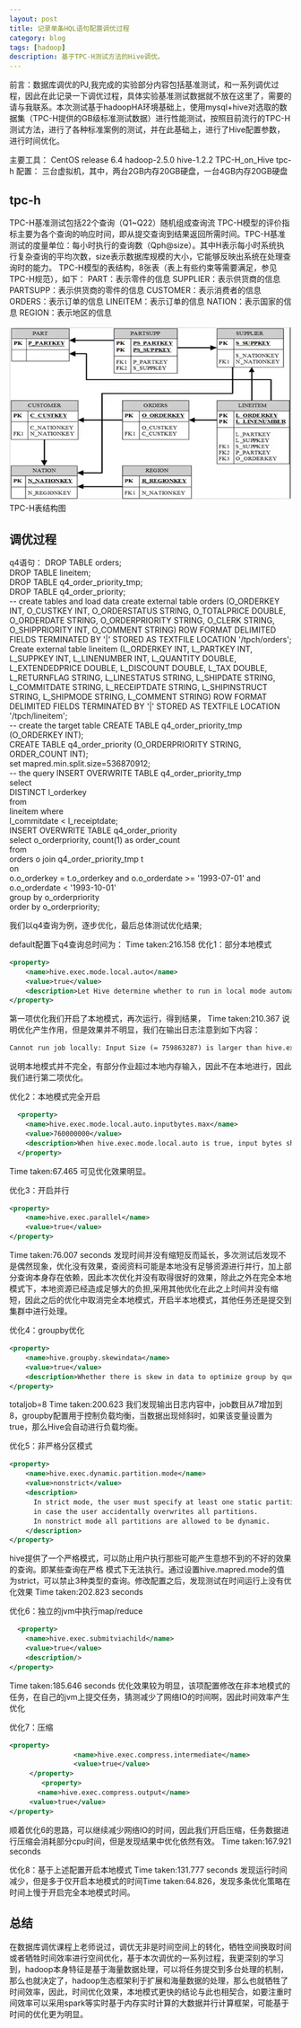 ```yaml
---
layout: post
title: 记录单条HQL语句配置调优过程
category: blog
tags: [hadoop]
description: 基于TPC-H测试方法的Hive调优。
---
```


前言：数据库调优的PJ,我完成的实验部分内容包括基准测试，和一系列调优过程，因此在此记录一下调优过程，具体实验基准测试数据就不放在这里了，需要的请与我联系。本次测试基于hadoopHA环境基础上，使用mysql+hive对选取的数据集（TPC-H提供的GB级标准测试数据）进行性能测试，按照目前流行的TPC-H测试方法，进行了各种标准案例的测试，并在此基础上，进行了Hive配置参数，进行时间优化。
   
主要工具：
CentOS release 6.4
hadoop-2.5.0
hive-1.2.2
TPC-H_on_Hive
tpc-h
配置：
三台虚拟机，其中，两台2GB内存20GB硬盘，一台4GB内存20GB硬盘
   
## tpc-h
TPC-H基准测试包括22个查询（Q1~Q22）随机组成查询流
TPC-H模型的评价指标主要为各个查询的响应时间，即从提交查询到结果返回所需时间。TPC-H基准测试的度量单位：每小时执行的查询数（Qph@size）。其中H表示每小时系统执行复杂查询的平均次数，size表示数据库规模的大小，它能够反映出系统在处理查询时的能力。
TPC-H模型的表结构，8张表（表上有些约束等需要满足，参见TPC-H规范），如下：
PART：表示零件的信息
SUPPLIER：表示供货商的信息
PARTSUPP：表示供货商的零件的信息
CUSTOMER：表示消费者的信息
ORDERS：表示订单的信息
LINEITEM：表示订单的信息
NATION：表示国家的信息
REGION：表示地区的信息

![](https://github.com/Yangtiancoder/Yangtiancoder.github.io/blob/master/assets/images/hiveim-1.png?raw=true)
TPC-H表结构图

## 调优过程

q4语句：
DROP TABLE orders;  
DROP TABLE lineitem;  
DROP TABLE q4_order_priority_tmp;  
DROP TABLE q4_order_priority;  
-- create tables and load data
create external table orders (O_ORDERKEY INT, O_CUSTKEY INT, O_ORDERSTATUS STRING, O_TOTALPRICE DOUBLE, O_ORDERDATE STRING, O_ORDERPRIORITY STRING, O_CLERK STRING, O_SHIPPRIORITY INT, O_COMMENT STRING) ROW FORMAT DELIMITED FIELDS TERMINATED BY '|' STORED AS TEXTFILE LOCATION '/tpch/orders';  
Create external table lineitem (L_ORDERKEY INT, L_PARTKEY INT, L_SUPPKEY INT, L_LINENUMBER INT, L_QUANTITY DOUBLE, L_EXTENDEDPRICE DOUBLE, L_DISCOUNT DOUBLE, L_TAX DOUBLE, L_RETURNFLAG STRING, L_LINESTATUS STRING, L_SHIPDATE STRING, L_COMMITDATE STRING, L_RECEIPTDATE STRING, L_SHIPINSTRUCT STRING, L_SHIPMODE STRING, L_COMMENT STRING) ROW FORMAT DELIMITED FIELDS TERMINATED BY '|' STORED AS TEXTFILE LOCATION '/tpch/lineitem';  
-- create the target table
CREATE TABLE q4_order_priority_tmp (O_ORDERKEY INT);  
CREATE TABLE q4_order_priority (O_ORDERPRIORITY STRING, ORDER_COUNT INT);  
set mapred.min.split.size=536870912;  
-- the query
INSERT OVERWRITE TABLE q4_order_priority_tmp   
select   
  DISTINCT l_orderkey   
from   
  lineitem 
where   
  l_commitdate < l_receiptdate;  
INSERT OVERWRITE TABLE q4_order_priority   
select o_orderpriority, count(1) as order_count   
from   
  orders o join q4_order_priority_tmp t   
  on   
o.o_orderkey = t.o_orderkey and o.o_orderdate >= '1993-07-01' and o.o_orderdate < '1993-10-01'   
group by o_orderpriority   
order by o_orderpriority;  

我们以q4查询为例，逐步优化，最后总体测试优化结果;

default配置下q4查询总时间为：
Time taken:216.158
优化1：部分本地模式
```xml
<property>
    <name>hive.exec.mode.local.auto</name>
    <value>true</value>
    <description>Let Hive determine whether to run in local mode automatically</description>
</property>
```
第一项优化我们开启了本地模式，再次运行，得到结果，
Time taken:210.367
说明优化产生作用，但是效果并不明显，我们在输出日志注意到如下内容：
```xml
Cannot run job locally: Input Size (= 759863287) is larger than hive.exec.mode.local.auto.inputbytes.max (= 134217728)
```
说明本地模式并不完全，有部分作业超过本地内存输入，因此不在本地进行，因此我们进行第二项优化。

优化2：本地模式完全开启
```xml
  <property>
    <name>hive.exec.mode.local.auto.inputbytes.max</name>
    <value>760000000</value>
    <description>When hive.exec.mode.local.auto is true, input bytes should less than this for local mode.</description>
  </property>
```
Time taken:67.465
可见优化效果明显。

优化3：开启并行
```xml
<property>
    <name>hive.exec.parallel</name>
    <value>true</value>
</property>
```
Time taken:76.007 seconds
发现时间并没有缩短反而延长，多次测试后发现不是偶然现象，优化没有效果，查阅资料可能是本地没有足够资源进行并行，加上部分查询本身存在依赖，因此本次优化并没有取得很好的效果，除此之外在完全本地模式下，本地资源已经造成足够大的负担,采用其他优化在此之上时间并没有缩短，因此之后的优化中取消完全本地模式，开启半本地模式，其他任务还是提交到集群中进行处理。

优化4：groupby优化
```xml
<property>
    <name>hive.groupby.skewindata</name>
    <value>true</value>
    <description>Whether there is skew in data to optimize group by queries</description>
</property>
```
totaljob=8
Time taken:200.623
我们发现输出日志内容中，job数目从7增加到8，groupby配置用于控制负载均衡，当数据出现倾斜时，如果该变量设置为true，那么Hive会自动进行负载均衡。

优化5：非严格分区模式
```xml
<property>
    <name>hive.exec.dynamic.partition.mode</name>
    <value>nonstrict</value>
    <description>
      In strict mode, the user must specify at least one static partition
      in case the user accidentally overwrites all partitions.
      In nonstrict mode all partitions are allowed to be dynamic.
    </description>
</property>
```
hive提供了一个严格模式，可以防止用户执行那些可能产生意想不到的不好的效果的查询。即某些查询在严格
模式下无法执行。通过设置hive.mapred.mode的值为strict，可以禁止3种类型的查询。修改配置之后，发现测试在时间运行上没有优化效果
Time taken:202.823 seconds

优化6：独立的jvm中执行map/reduce
```xml
  <property>
    <name>hive.exec.submitviachild</name>
    <value>true</value>
    <description/>
</property>
```
Time taken:185.646 seconds
优化效果较为明显，该项配置修改在非本地模式的任务，在自己的jvm上提交任务，猜测减少了网络IO的时间啊，因此时间效率产生优化

优化7：压缩
```xml
<property>
                <name>hive.exec.compress.intermediate</name>
                <value>true</value>
     </property>
        <property>
       <name>hive.exec.compress.output</name>
     <value>true</value>
</property>
```
顺着优化6的思路，可以继续减少网络IO的时间，因此我们开启压缩，任务数据进行压缩会消耗部分cpu时间，但是发现结果中优化依然有效。
Time taken:167.921 seconds

优化8：基于上述配置开启本地模式
Time taken:131.777 seconds
发现运行时间减少，但是多于仅开启本地模式的时间Time taken:64.826，发现多条优化策略在时间上慢于开启完全本地模式时间。

## 总结

在数据库调优课程上老师说过，调优无非是时间空间上的转化，牺牲空间换取时间或者牺牲时间效率进行空间优化，基于本次调优的一系列过程，我更深刻的学习到，hadoop本身特征是基于海量数据处理，可以将任务提交到多台处理的机制，那么也就决定了，hadoop生态框架利于扩展和海量数据的处理，那么也就牺牲了时间效率，因此，时间优化效果，本地模式更快的结论与此也相契合，如要注重时间效率可以采用spark等实时基于内存实时计算的大数据并行计算框架，可能基于时间的优化更为明显。
